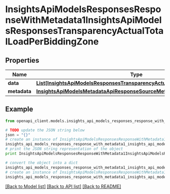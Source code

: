 # InsightsApiModelsResponsesResponseWithMetadata1InsightsApiModelsResponsesTransparencyActualTotalLoadPerBiddingZone


## Properties
Name | Type | Description | Notes
------------ | ------------- | ------------- | -------------
**data** | [**List[InsightsApiModelsResponsesTransparencyActualTotalLoadPerBiddingZone]**](InsightsApiModelsResponsesTransparencyActualTotalLoadPerBiddingZone.md) |  | [optional] 
**metadata** | [**InsightsApiModelsMetadataApiResponseSourceMetadata**](InsightsApiModelsMetadataApiResponseSourceMetadata.md) |  | [optional] 

## Example

```python
from openapi_client.models.insights_api_models_responses_response_with_metadata1_insights_api_models_responses_transparency_actual_total_load_per_bidding_zone import InsightsApiModelsResponsesResponseWithMetadata1InsightsApiModelsResponsesTransparencyActualTotalLoadPerBiddingZone

# TODO update the JSON string below
json = "{}"
# create an instance of InsightsApiModelsResponsesResponseWithMetadata1InsightsApiModelsResponsesTransparencyActualTotalLoadPerBiddingZone from a JSON string
insights_api_models_responses_response_with_metadata1_insights_api_models_responses_transparency_actual_total_load_per_bidding_zone_instance = InsightsApiModelsResponsesResponseWithMetadata1InsightsApiModelsResponsesTransparencyActualTotalLoadPerBiddingZone.from_json(json)
# print the JSON string representation of the object
print InsightsApiModelsResponsesResponseWithMetadata1InsightsApiModelsResponsesTransparencyActualTotalLoadPerBiddingZone.to_json()

# convert the object into a dict
insights_api_models_responses_response_with_metadata1_insights_api_models_responses_transparency_actual_total_load_per_bidding_zone_dict = insights_api_models_responses_response_with_metadata1_insights_api_models_responses_transparency_actual_total_load_per_bidding_zone_instance.to_dict()
# create an instance of InsightsApiModelsResponsesResponseWithMetadata1InsightsApiModelsResponsesTransparencyActualTotalLoadPerBiddingZone from a dict
insights_api_models_responses_response_with_metadata1_insights_api_models_responses_transparency_actual_total_load_per_bidding_zone_form_dict = insights_api_models_responses_response_with_metadata1_insights_api_models_responses_transparency_actual_total_load_per_bidding_zone.from_dict(insights_api_models_responses_response_with_metadata1_insights_api_models_responses_transparency_actual_total_load_per_bidding_zone_dict)
```
[[Back to Model list]](../README.md#documentation-for-models) [[Back to API list]](../README.md#documentation-for-api-endpoints) [[Back to README]](../README.md)


